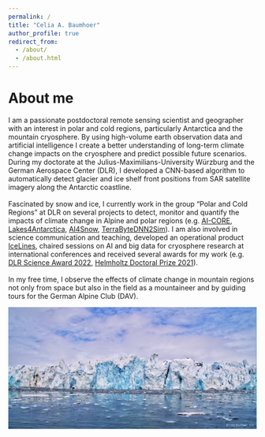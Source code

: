 ```yaml
---
permalink: /
title: "Celia A. Baumhoer"
author_profile: true
redirect_from: 
  - /about/
  - /about.html
---
```


About me
======
I am a passionate postdoctoral remote sensing scientist and geographer with an interest in polar and cold regions, particularly Antarctica and the mountain cryosphere. By using high-volume earth observation data and artificial intelligence I create a better understanding of long-term climate change impacts on the cryosphere and predict possible future scenarios. During my doctorate at the Julius-Maximilians-University Würzburg and the German Aerospace Center (DLR), I developed a CNN-based algorithm to automatically detect glacier and ice shelf front positions from SAR satellite imagery along the Antarctic coastline.\
\
Fascinated by snow and ice, I currently work in the group “Polar and Cold Regions” at DLR on several projects to detect, monitor and quantify the impacts of climate change in Alpine and polar regions (e.g. [AI-CORE](https://ai-core.eoc.dlr.de/), [Lakes4Antarctica](https://lakes4antarctica.eoc.dlr.de/), [AI4Snow](https://ai4snow.eoc.dlr.de/), [TerraByteDNN2Sim]( https://dnn2sim.de/)). I am also involved in science communication and teaching, developed an operational product [IceLines](https://geoservice.dlr.de/web/maps/eoc:icelines), chaired sessions on AI and big data for cryosphere research at international conferences and received several awards for my work (e.g. [DLR Science Award 2022](https://event.dlr.de/awards/dlr-wissenschaftspreis/#1716197403114-89872fca-4886), [Helmholtz Doctoral Prize 2021]( https://www.helmholtz.de/newsroom/artikel/promotionspreis-fuer-sechs-nachwuchstalente/)). \
\
In my free time, I observe the effects of climate change in mountain regions not only from space but also in the field as a mountaineer and by guiding tours for the German Alpine Club (DAV).


![Glacier](/images/Tunabreen-small.png)
